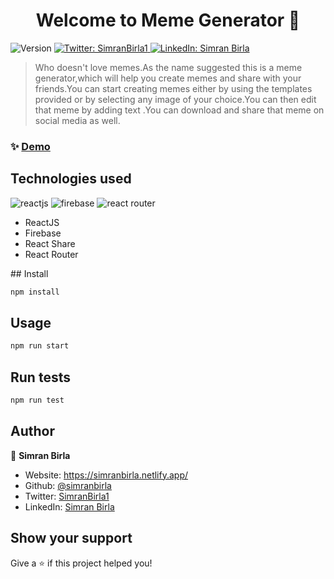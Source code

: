 <h1 align="center">Welcome to Meme Generator 👋</h1>
<p>
  <img alt="Version" src="https://img.shields.io/badge/version-0.1.0-blue.svg?cacheSeconds=2592000" />
  <a href="https://twitter.com/SimranBirla1" target="_blank">
    <img alt="Twitter: SimranBirla1" src="https://img.shields.io/twitter/follow/SimranBirla1.svg?style=social" />
  </a>
  <a href="https://www.linkedin.com/in/simran-birla-31b3901a4/" target="_blank">
    <img alt="LinkedIn: Simran Birla" src="https://img.shields.io/badge/LinkedIn-connect-blue" />
  </a>
</p>

> Who doesn't love memes.As the name suggested this is a meme generator,which will help you create memes and share with your friends.You can start creating memes either by using the templates provided or by selecting any image of your choice.You can then edit that meme by adding text .You can download and share that meme on social media as well.

### ✨ [Demo](https://memegene.netlify.app/)

## Technologies used

<img src="https://img.shields.io/badge/reactjs-technology-blue" alt="reactjs">
<img src="https://img.shields.io/badge/firebase-database-orange" alt="firebase">
<img src="https://img.shields.io/badge/react%20router-npm-red" alt="react router" >
<ul>
<li> ReactJS </li>
<li>Firebase </li>
<li>React Share</li>
<li>React Router</li> 
</ul>
## Install

```sh
npm install
```

## Usage

```sh
npm run start
```

## Run tests

```sh
npm run test
```

## Author

👤 **Simran Birla**

- Website: https://simranbirla.netlify.app/
- Github: [@simranbirla](https://github.com/simranbirla)
- Twitter: [SimranBirla1](https://twitter.com/SimranBirla1)
- LinkedIn: [Simran Birla](https://www.linkedin.com/in/simran-birla-31b3901a4/)

## Show your support

Give a ⭐️ if this project helped you!
